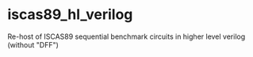 # iscas89_hl_verilog
Re-host of ISCAS89 sequential benchmark circuits in higher level verilog (without "DFF")

